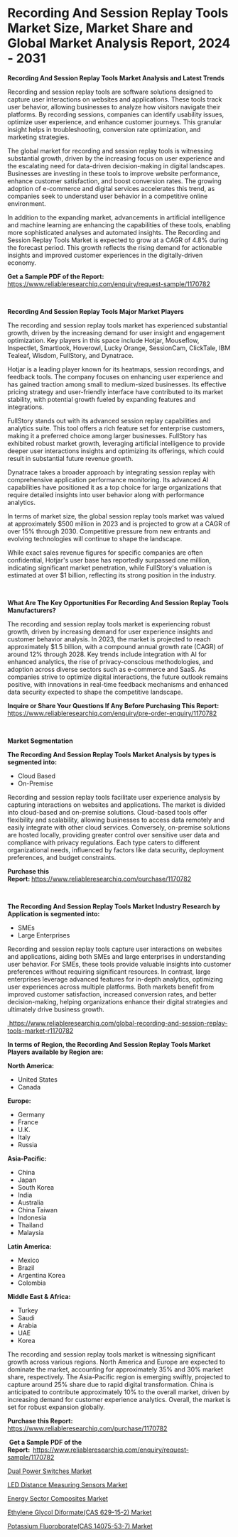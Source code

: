 <p><h1>Recording And Session Replay Tools Market Size, Market Share and Global Market Analysis Report, 2024 - 2031</h1></p><p><strong>Recording And Session Replay Tools Market Analysis and Latest Trends</strong></p>
<p><p>Recording and session replay tools are software solutions designed to capture user interactions on websites and applications. These tools track user behavior, allowing businesses to analyze how visitors navigate their platforms. By recording sessions, companies can identify usability issues, optimize user experience, and enhance customer journeys. This granular insight helps in troubleshooting, conversion rate optimization, and marketing strategies.</p><p>The global market for recording and session replay tools is witnessing substantial growth, driven by the increasing focus on user experience and the escalating need for data-driven decision-making in digital landscapes. Businesses are investing in these tools to improve website performance, enhance customer satisfaction, and boost conversion rates. The growing adoption of e-commerce and digital services accelerates this trend, as companies seek to understand user behavior in a competitive online environment.</p><p>In addition to the expanding market, advancements in artificial intelligence and machine learning are enhancing the capabilities of these tools, enabling more sophisticated analyses and automated insights. The Recording and Session Replay Tools Market is expected to grow at a CAGR of 4.8% during the forecast period. This growth reflects the rising demand for actionable insights and improved customer experiences in the digitally-driven economy.</p></p>
<p><strong>Get a Sample PDF of the Report:&nbsp;</strong> <a href="https://www.reliableresearchiq.com/enquiry/request-sample/1170782?utm_campaign=1803&utm_medium=2&utm_source=Github&utm_content=ia&utm_term=30102024&utm_id=recording-and-session-replay-tools">https://www.reliableresearchiq.com/enquiry/request-sample/1170782</a></p>
<p>&nbsp;</p>
<p><strong>Recording And Session Replay Tools Major Market Players</strong></p>
<p><p>The recording and session replay tools market has experienced substantial growth, driven by the increasing demand for user insight and engagement optimization. Key players in this space include Hotjar, Mouseflow, Inspectlet, Smartlook, Hoverowl, Lucky Orange, SessionCam, ClickTale, IBM Tealeaf, Wisdom, FullStory, and Dynatrace.</p><p>Hotjar is a leading player known for its heatmaps, session recordings, and feedback tools. The company focuses on enhancing user experience and has gained traction among small to medium-sized businesses. Its effective pricing strategy and user-friendly interface have contributed to its market stability, with potential growth fueled by expanding features and integrations.</p><p>FullStory stands out with its advanced session replay capabilities and analytics suite. This tool offers a rich feature set for enterprise customers, making it a preferred choice among larger businesses. FullStory has exhibited robust market growth, leveraging artificial intelligence to provide deeper user interactions insights and optimizing its offerings, which could result in substantial future revenue growth.</p><p>Dynatrace takes a broader approach by integrating session replay with comprehensive application performance monitoring. Its advanced AI capabilities have positioned it as a top choice for large organizations that require detailed insights into user behavior along with performance analytics.</p><p>In terms of market size, the global session replay tools market was valued at approximately $500 million in 2023 and is projected to grow at a CAGR of over 15% through 2030. Competitive pressure from new entrants and evolving technologies will continue to shape the landscape.</p><p>While exact sales revenue figures for specific companies are often confidential, Hotjar's user base has reportedly surpassed one million, indicating significant market penetration, while FullStory's valuation is estimated at over $1 billion, reflecting its strong position in the industry.</p></p>
<p>&nbsp;</p>
<p><strong>What Are The Key Opportunities For Recording And Session Replay Tools Manufacturers?</strong></p>
<p><p>The recording and session replay tools market is experiencing robust growth, driven by increasing demand for user experience insights and customer behavior analysis. In 2023, the market is projected to reach approximately $1.5 billion, with a compound annual growth rate (CAGR) of around 12% through 2028. Key trends include integration with AI for enhanced analytics, the rise of privacy-conscious methodologies, and adoption across diverse sectors such as e-commerce and SaaS. As companies strive to optimize digital interactions, the future outlook remains positive, with innovations in real-time feedback mechanisms and enhanced data security expected to shape the competitive landscape.</p></p>
<p><strong>Inquire or Share Your Questions If Any Before Purchasing This Report:</strong> <a href="https://www.reliableresearchiq.com/enquiry/pre-order-enquiry/1170782?utm_campaign=1803&utm_medium=2&utm_source=Github&utm_content=ia&utm_term=30102024&utm_id=recording-and-session-replay-tools">https://www.reliableresearchiq.com/enquiry/pre-order-enquiry/1170782</a></p>
<p>&nbsp;</p>
<p><strong>Market Segmentation</strong></p>
<p><strong>The Recording And Session Replay Tools Market Analysis by types is segmented into:</strong></p>
<p><ul><li>Cloud Based</li><li>On-Premise</li></ul></p>
<p><p>Recording and session replay tools facilitate user experience analysis by capturing interactions on websites and applications. The market is divided into cloud-based and on-premise solutions. Cloud-based tools offer flexibility and scalability, allowing businesses to access data remotely and easily integrate with other cloud services. Conversely, on-premise solutions are hosted locally, providing greater control over sensitive user data and compliance with privacy regulations. Each type caters to different organizational needs, influenced by factors like data security, deployment preferences, and budget constraints.</p></p>
<p><strong>Purchase this Report:&nbsp;</strong><a href="https://www.reliableresearchiq.com/purchase/1170782?utm_campaign=1803&utm_medium=2&utm_source=Github&utm_content=ia&utm_term=30102024&utm_id=recording-and-session-replay-tools">https://www.reliableresearchiq.com/purchase/1170782</a></p>
<p>&nbsp;</p>
<p><strong>The Recording And Session Replay Tools Market Industry Research by Application is segmented into:</strong></p>
<p><ul><li>SMEs</li><li>Large Enterprises</li></ul></p>
<p><p>Recording and session replay tools capture user interactions on websites and applications, aiding both SMEs and large enterprises in understanding user behavior. For SMEs, these tools provide valuable insights into customer preferences without requiring significant resources. In contrast, large enterprises leverage advanced features for in-depth analytics, optimizing user experiences across multiple platforms. Both markets benefit from improved customer satisfaction, increased conversion rates, and better decision-making, helping organizations enhance their digital strategies and ultimately drive business growth.</p></p>
<p><a href="https://www.reliableresearchiq.com/global-recording-and-session-replay-tools-market-r1170782?utm_campaign=1803&utm_medium=2&utm_source=Github&utm_content=ia&utm_term=30102024&utm_id=recording-and-session-replay-tools">&nbsp;https://www.reliableresearchiq.com/global-recording-and-session-replay-tools-market-r1170782</a></p>
<p><strong>In terms of Region, the Recording And Session Replay Tools Market Players available by Region are:</strong></p>
<p>
    <p> <strong> North America: </strong>
        <ul>
            <li>United States</li>
            <li>Canada</li>
        </ul>
        </p> 
    <p> <strong> Europe: </strong>
        <ul>
            <li>Germany</li>
            <li>France</li>
            <li>U.K.</li>
            <li>Italy</li>
            <li>Russia</li>
        </ul>
        </p> 
    <p> <strong> Asia-Pacific: </strong>
        <ul>
            <li>China</li>
            <li>Japan</li>
            <li>South Korea</li>
            <li>India</li>
            <li>Australia</li>
            <li>China Taiwan</li>
            <li>Indonesia</li>
            <li>Thailand</li>
            <li>Malaysia</li>
        </ul>
        </p> 
    <p> <strong> Latin America: </strong>
        <ul>
            <li>Mexico</li>
            <li>Brazil</li>
            <li>Argentina Korea</li>
            <li>Colombia</li>
        </ul>
        </p> 
    <p> <strong> Middle East & Africa: </strong>
        <ul>
            <li>Turkey</li>
            <li>Saudi</li>
            <li>Arabia</li>
            <li>UAE</li>
            <li>Korea</li>
        </ul>
    </p>
    </p>
<p><p>The recording and session replay tools market is witnessing significant growth across various regions. North America and Europe are expected to dominate the market, accounting for approximately 35% and 30% market share, respectively. The Asia-Pacific region is emerging swiftly, projected to capture around 25% share due to rapid digital transformation. China is anticipated to contribute approximately 10% to the overall market, driven by increasing demand for customer experience analytics. Overall, the market is set for robust expansion globally.</p></p>
<p><strong>Purchase this Report: </strong><a href="https://www.reliableresearchiq.com/purchase/1170782?utm_campaign=1803&utm_medium=2&utm_source=Github&utm_content=ia&utm_term=30102024&utm_id=recording-and-session-replay-tools">https://www.reliableresearchiq.com/purchase/1170782</a></p>
<p>&nbsp;<strong>Get a Sample PDF of the Report:&nbsp;&nbsp;</strong><a href="https://www.reliableresearchiq.com/enquiry/request-sample/1170782?utm_campaign=1803&utm_medium=2&utm_source=Github&utm_content=ia&utm_term=30102024&utm_id=recording-and-session-replay-tools">https://www.reliableresearchiq.com/enquiry/request-sample/1170782</a></p>
<p><strong></strong></p>
<p><p><a href="https://www.linkedin.com/pulse/market-dynamics-future-trends-global-dual-power-switches-kiwme?utm_campaign=1803&utm_medium=2&utm_source=Github&utm_content=ia&utm_term=30102024&utm_id=recording-and-session-replay-tools">Dual Power Switches Market</a></p><p><a href="https://www.linkedin.com/pulse/global-led-distance-measuring-sensors-market-landscape-hq5ve?utm_campaign=1803&utm_medium=2&utm_source=Github&utm_content=ia&utm_term=30102024&utm_id=recording-and-session-replay-tools">LED Distance Measuring Sensors Market</a></p><p><a href="https://www.linkedin.com/pulse/energy-sector-composites-market-size-share-growth-analysis-jp1yf?utm_campaign=1803&utm_medium=2&utm_source=Github&utm_content=ia&utm_term=30102024&utm_id=recording-and-session-replay-tools">Energy Sector Composites Market</a></p><p><a href="https://www.linkedin.com/pulse/ethylene-glycol-diformatecas-629-15-2-market-shifts-strategic-ksosf?utm_campaign=1803&utm_medium=2&utm_source=Github&utm_content=ia&utm_term=30102024&utm_id=recording-and-session-replay-tools">Ethylene Glycol Diformate(CAS 629-15-2) Market</a></p><p><a href="https://www.linkedin.com/pulse/potassium-fluoroboratecas-14075-53-7-market-trends-growth-outlook-pnz5f?utm_campaign=1803&utm_medium=2&utm_source=Github&utm_content=ia&utm_term=30102024&utm_id=recording-and-session-replay-tools">Potassium Fluoroborate(CAS 14075-53-7) Market</a></p></p>